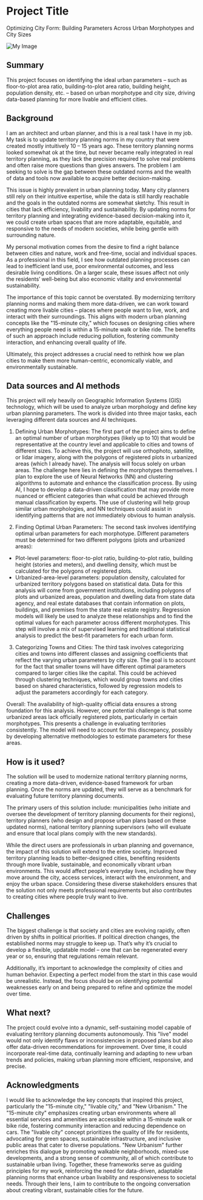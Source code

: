 # Project Title

Optimizing City Form: Building Parameters Across Urban Morphotypes and City Sizes

![My Image](Urban.png)


## Summary

This project focuses on identifying the ideal urban parameters – such as floor-to-plot area ratio, building-to-plot area ratio, building height, population density, etc. – based on urban morphotype and city size, driving data-based planning for more livable and efficient cities. 


## Background

I am an architect and urban planner, and this is a real task I have in my job. My task is to update territory planning norms in my country that were created mostly intuitively 10 – 15 years ago. These territory planning norms looked somewhat ok at the time, but never became really integrated in real territory planning, as they lack the precision required to solve real problems and often raise more questions than gives answers. The problem I am seeking to solve is the gap between these outdated norms and the wealth of data and tools now available to acquire better decision-making.

This issue is highly prevalent in urban planning today. Many city planners still rely on their intuitive expertise, while the data is still hardly reachable and the goals in the outdated norms are somewhat sketchy. This result in cities that lack efficiency, livability and sustainability. By updating norms for territory planning and integrating evidence-based decision-making into it, we could create urban spaces that are more adaptable, equitable, and responsive to the needs of modern societies, while being gentle with surrounding nature.

My personal motivation comes from the desire to find a right balance between cities and nature, work and free-time, social and individual spaces. As a professional in this field, I see how outdated planning processes can lead to inefficient land use, poor environmental outcomes, and less desirable living conditions. On a larger scale, these issues affect not only the residents’ well-being but also economic vitality and environmental sustainability.

The importance of this topic cannot be overstated. By modernizing territory planning norms and making them more data-driven, we can work toward creating more livable cities – places where people want to live, work, and interact with their surroundings. This aligns with modern urban planning concepts like the "15-minute city," which focuses on designing cities where everything people need is within a 15-minute walk or bike ride. The benefits of such an approach include reducing pollution, fostering community interaction, and enhancing overall quality of life.

Ultimately, this project addresses a crucial need to rethink how we plan cities to make them more human-centric, economically viable, and environmentally sustainable.


## Data sources and AI methods

This project will rely heavily on Geographic Information Systems (GIS) technology, which will be used to analyze urban morphology and define key urban planning parameters. The work is divided into three major tasks, each leveraging different data sources and AI techniques.

1. Defining Urban Morphotypes:
The first part of the project aims to define an optimal number of urban morphotypes (likely up to 10) that would be representative at the country level and applicable to cities and towns of different sizes. To achieve this, the project will use orthophoto, satellite, or lidar imagery, along with the polygons of registered plots in urbanized areas (which I already have). The analysis will focus solely on urban areas. The challenge here lies in defining the morphotypes themselves. I plan to explore the use of Neural Networks (NN) and clustering algorithms to automate and enhance the classification process. By using AI, I hope to develop a data-driven classification that may provide more nuanced or efficient categories than what could be achieved through manual classification by experts. The use of clustering will help group similar urban morphologies, and NN techniques could assist in identifying patterns that are not immediately obvious to human analysis.

2. Finding Optimal Urban Parameters:
The second task involves identifying optimal urban parameters for each morphotype. Different parameters must be determined for two different polygons (plots and urbanized areas):
* Plot-level parameters: floor-to-plot ratio, building-to-plot ratio, building height (stories and meters), and dwelling density, which must be calculated for the polygons of registered plots.
* Urbanized-area-level parameters: population density, calculated for urbanized territory polygons based on statistical data.
Data for this analysis will come from government institutions, including polygons of plots and urbanized areas, population and dwelling data from state data agency, and real estate databases that contain information on plots, buildings, and premises from the state real estate registry. Regression models will likely be used to analyze these relationships and to find the optimal values for each parameter across different morphotypes. This step will involve a mix of supervised learning and traditional statistical analysis to predict the best-fit parameters for each urban form.

3. Categorizing Towns and Cities:
The third task involves categorizing cities and towns into different classes and assigning coefficients that reflect the varying urban parameters by city size. The goal is to account for the fact that smaller towns will have different optimal parameters compared to larger cities like the capital. This could be achieved through clustering techniques, which would group towns and cities based on shared characteristics, followed by regression models to adjust the parameters accordingly for each category.

Overall:
The availability of high-quality official data ensures a strong foundation for this analysis. However, one potential challenge is that some urbanized areas lack officially registered plots, particularly in certain morphotypes. This presents a challenge in evaluating territories consistently. The model will need to account for this discrepancy, possibly by developing alternative methodologies to estimate parameters for these areas.


## How is it used?

The solution will be used to modernize national territory planning norms, creating a more data-driven, evidence-based framework for urban planning. Once the norms are updated, they will serve as a benchmark for evaluating future territory planning documents.

The primary users of this solution include: municipalities (who initiate and oversee the development of territory planning documents for their regions), territory planners (who design and propose urban plans based on these updated norms), national territory planning supervisors (who will evaluate and ensure that local plans comply with the new standards). 

While the direct users are professionals in urban planning and governance, the impact of this solution will extend to the entire society. Improved territory planning leads to better-designed cities, benefiting residents through more livable, sustainable, and economically vibrant urban environments. This would affect people’s everyday lives, including how they move around the city, access services, interact with the environment, and enjoy the urban space. Considering these diverse stakeholders ensures that the solution not only meets professional requirements but also contributes to creating cities where people truly want to live.


## Challenges

The biggest challenge is that society and cities are evolving rapidly, often driven by shifts in political priorities. If political direction changes, the established norms may struggle to keep up. That’s why it’s crucial to develop a flexible, updatable model – one that can be regenerated every year or so, ensuring that regulations remain relevant.

Additionally, it’s important to acknowledge the complexity of cities and human behavior. Expecting a perfect model from the start in this case would be unrealistic. Instead, the focus should be on identifying potential weaknesses early on and being prepared to refine and optimize the model over time.


## What next?

The project could evolve into a dynamic, self-sustaining model capable of evaluating territory planning documents autonomously. This "live" model would not only identify flaws or inconsistencies in proposed plans but also offer data-driven recommendations for improvement. Over time, it could incorporate real-time data, continually learning and adapting to new urban trends and policies, making urban planning more efficient, responsive, and precise.


## Acknowledgments

I would like to acknowledge the key concepts that inspired this project, particularly the "15-minute city," "livable city," and "New Urbanism." The "15-minute city" emphasizes creating urban environments where all essential services and amenities are accessible within a 15-minute walk or bike ride, fostering community interaction and reducing dependence on cars. The "livable city" concept prioritizes the quality of life for residents, advocating for green spaces, sustainable infrastructure, and inclusive public areas that cater to diverse populations. "New Urbanism" further enriches this dialogue by promoting walkable neighborhoods, mixed-use developments, and a strong sense of community, all of which contribute to sustainable urban living. Together, these frameworks serve as guiding principles for my work, reinforcing the need for data-driven, adaptable planning norms that enhance urban livability and responsiveness to societal needs. Through their lens, I aim to contribute to the ongoing conversation about creating vibrant, sustainable cities for the future.
